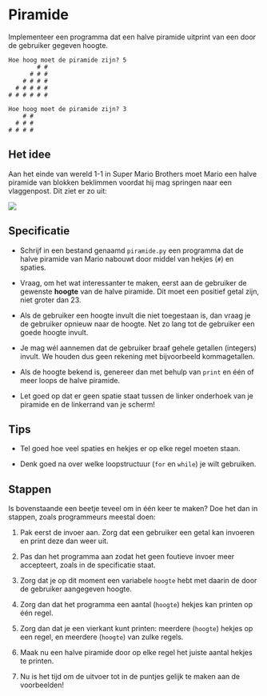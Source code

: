 # Piramide

Implementeer een programma dat een halve piramide uitprint van een door de gebruiker gegeven hoogte.

	Hoe hoog moet de piramide zijn? 5
	        # #
	      # # #
	    # # # #
	  # # # # #
	# # # # # #

	Hoe hoog moet de piramide zijn? 3
	    # #
	  # # #
	# # # #

## Het idee

Aan het einde van wereld 1-1 in Super Mario Brothers moet Mario een halve piramide van blokken beklimmen voordat hij mag springen naar een vlaggenpost. Dit ziet er zo uit:

![](mario.png)

## Specificatie

* Schrijf in een bestand genaamd `piramide.py` een programma dat de halve piramide van Mario nabouwt door middel van hekjes (`#`) en spaties.

* Vraag, om het wat interessanter te maken, eerst aan de gebruiker de gewenste **hoogte** van de halve piramide. Dit moet een positief getal zijn, niet groter dan 23.

* Als de gebruiker een hoogte invult die niet toegestaan is, dan vraag je de gebruiker opnieuw naar de hoogte. Net zo lang tot de gebruiker een goede hoogte invult.

* Je mag wél aannemen dat de gebruiker braaf gehele getallen (integers) invult. We houden dus geen rekening met bijvoorbeeld kommagetallen.

* Als de hoogte bekend is, genereer dan met behulp van `print` en één of meer loops de halve piramide.

* Let goed op dat er geen spatie staat tussen de linker onderhoek van je piramide en de linkerrand van je scherm!

## Tips

* Tel goed hoe veel spaties en hekjes er op elke regel moeten staan.

* Denk goed na over welke loopstructuur (`for` en `while`) je wilt gebruiken.

## Stappen

Is bovenstaande een beetje teveel om in één keer te maken? Doe het dan in stappen, zoals programmeurs meestal doen:

1. Pak eerst de invoer aan. Zorg dat een gebruiker een getal kan invoeren en print deze dan weer uit.

2. Pas dan het programma aan zodat het geen foutieve invoer meer accepteert, zoals in de specificatie staat.

3. Zorg dat je op dit moment een variabele `hoogte` hebt met daarin de door de gebruiker aangegeven hoogte.

4. Zorg dan dat het programma een aantal (`hoogte`) hekjes kan printen op één regel.

5. Zorg dan dat je een vierkant kunt printen: meerdere (`hoogte`) hekjes op een regel, en meerdere (`hoogte`) van zulke regels.

7. Maak nu een halve piramide door op elke regel het juiste aantal hekjes te printen.

6. Nu is het tijd om de uitvoer tot in de puntjes gelijk te maken aan de voorbeelden!
